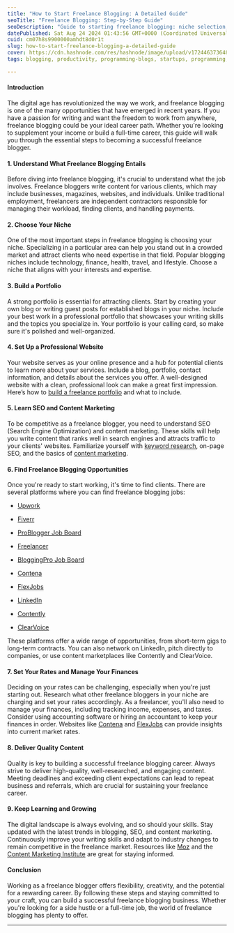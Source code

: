 ```yaml
---
title: "How to Start Freelance Blogging: A Detailed Guide"
seoTitle: "Freelance Blogging: Step-by-Step Guide"
seoDescription: "Guide to starting freelance blogging: niche selection, portfolio building, SEO, and content marketing"
datePublished: Sat Aug 24 2024 01:43:56 GMT+0000 (Coordinated Universal Time)
cuid: cm07h8s9900000amhdt8d0r1t
slug: how-to-start-freelance-blogging-a-detailed-guide
cover: https://cdn.hashnode.com/res/hashnode/image/upload/v1724463736487/410f2765-ff5d-443d-ae19-8d7a8687c67e.png
tags: blogging, productivity, programming-blogs, startups, programming, beginner, tips, freelancing, reactjs, html5, beginners, general-advice, blogger-1, blogswithcc, information-security

---
```


#### **Introduction**

The digital age has revolutionized the way we work, and freelance blogging is one of the many opportunities that have emerged in recent years. If you have a passion for writing and want the freedom to work from anywhere, freelance blogging could be your ideal career path. Whether you're looking to supplement your income or build a full-time career, this guide will walk you through the essential steps to becoming a successful freelance blogger.

#### **1\. Understand What Freelance Blogging Entails**

Before diving into freelance blogging, it's crucial to understand what the job involves. Freelance bloggers write content for various clients, which may include businesses, magazines, websites, and individuals. Unlike traditional employment, freelancers are independent contractors responsible for managing their workload, finding clients, and handling payments.

#### **2\. Choose Your Niche**

One of the most important steps in freelance blogging is choosing your niche. Specializing in a particular area can help you stand out in a crowded market and attract clients who need expertise in that field. Popular blogging niches include technology, finance, health, travel, and lifestyle. Choose a niche that aligns with your interests and expertise.

#### **3\. Build a Portfolio**

A strong portfolio is essential for attracting clients. Start by creating your own blog or writing guest posts for established blogs in your niche. Include your best work in a professional portfolio that showcases your writing skills and the topics you specialize in. Your portfolio is your calling card, so make sure it's polished and well-organized.

#### **4\. Set Up a Professional Website**

Your website serves as your online presence and a hub for potential clients to learn more about your services. Include a blog, portfolio, contact information, and details about the services you offer. A well-designed website with a clean, professional look can make a great first impression. Here’s how to [build a freelance portfolio](https://www.upwork.com/resources/freelance-portfolio) and what to include.

#### **5\. Learn SEO and Content Marketing**

To be competitive as a freelance blogger, you need to understand SEO (Search Engine Optimization) and content marketing. These skills will help you write content that ranks well in search engines and attracts traffic to your clients' websites. Familiarize yourself with [keyword research](https://moz.com/beginners-guide-to-seo/keyword-research), on-page SEO, and the basics of [content marketing](https://contentmarketinginstitute.com/what-is-content-marketing/).

#### **6\. Find Freelance Blogging Opportunities**

Once you're ready to start working, it's time to find clients. There are several platforms where you can find freelance blogging jobs:

* [Upwork](https://www.upwork.com)
    
* [Fiverr](https://www.fiverr.com)
    
* [ProBlogger Job Board](https://problogger.com/jobs/)
    
* [Freelancer](https://www.freelancer.com)
    
* [BloggingPro Job Board](https://www.bloggingpro.com/jobs/)
    
* [Contena](https://www.contena.co)
    
* [FlexJobs](https://www.flexjobs.com)
    
* [LinkedIn](https://www.linkedin.com/jobs/)
    
* [Contently](https://contently.com)
    
* [ClearVoice](https://www.clearvoice.com)
    

These platforms offer a wide range of opportunities, from short-term gigs to long-term contracts. You can also network on LinkedIn, pitch directly to companies, or use content marketplaces like Contently and ClearVoice.

#### **7\. Set Your Rates and Manage Your Finances**

Deciding on your rates can be challenging, especially when you're just starting out. Research what other freelance bloggers in your niche are charging and set your rates accordingly. As a freelancer, you'll also need to manage your finances, including tracking income, expenses, and taxes. Consider using accounting software or hiring an accountant to keep your finances in order. Websites like [Contena](https://www.contena.co) and [FlexJobs](https://www.flexjobs.com) can provide insights into current market rates.

#### **8\. Deliver Quality Content**

Quality is key to building a successful freelance blogging career. Always strive to deliver high-quality, well-researched, and engaging content. Meeting deadlines and exceeding client expectations can lead to repeat business and referrals, which are crucial for sustaining your freelance career.

#### **9\. Keep Learning and Growing**

The digital landscape is always evolving, and so should your skills. Stay updated with the latest trends in blogging, SEO, and content marketing. Continuously improve your writing skills and adapt to industry changes to remain competitive in the freelance market. Resources like [Moz](https://moz.com) and the [Content Marketing Institute](https://contentmarketinginstitute.com) are great for staying informed.

#### **Conclusion**

Working as a freelance blogger offers flexibility, creativity, and the potential for a rewarding career. By following these steps and staying committed to your craft, you can build a successful freelance blogging business. Whether you're looking for a side hustle or a full-time job, the world of freelance blogging has plenty to offer.

---